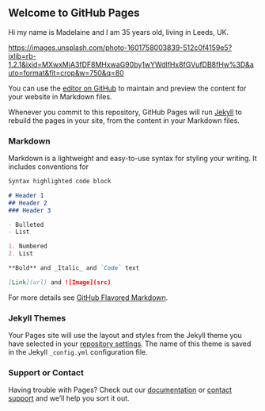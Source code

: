 ## Welcome to GitHub Pages

Hi my name is Madelaine and I am 35 years old, living in Leeds, UK.

https://images.unsplash.com/photo-1601758003839-512c0f4159e5?ixlib=rb-1.2.1&ixid=MXwxMjA3fDF8MHxwaG90by1wYWdlfHx8fGVufDB8fHw%3D&auto=format&fit=crop&w=750&q=80

You can use the [editor on GitHub](https://github.com/Xavianna/jekyll-demo/edit/main/README.md) to maintain and preview the content for your website in Markdown files.

Whenever you commit to this repository, GitHub Pages will run [Jekyll](https://jekyllrb.com/) to rebuild the pages in your site, from the content in your Markdown files.

### Markdown

Markdown is a lightweight and easy-to-use syntax for styling your writing. It includes conventions for

```markdown
Syntax highlighted code block

# Header 1
## Header 2
### Header 3

- Bulleted
- List

1. Numbered
2. List

**Bold** and _Italic_ and `Code` text

[Link](url) and ![Image](src)
```

For more details see [GitHub Flavored Markdown](https://guides.github.com/features/mastering-markdown/).

### Jekyll Themes

Your Pages site will use the layout and styles from the Jekyll theme you have selected in your [repository settings](https://github.com/Xavianna/jekyll-demo/settings). The name of this theme is saved in the Jekyll `_config.yml` configuration file.

### Support or Contact

Having trouble with Pages? Check out our [documentation](https://docs.github.com/categories/github-pages-basics/) or [contact support](https://github.com/contact) and we’ll help you sort it out.
